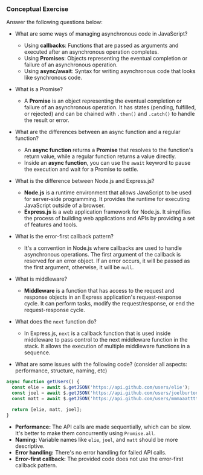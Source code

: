 ### Conceptual Exercise

Answer the following questions below:

- What are some ways of managing asynchronous code in JavaScript?
  - Using **callbacks**: Functions that are passed as arguments and executed after an asynchronous operation completes.
  - Using **Promises**: Objects representing the eventual completion or failure of an asynchronous operation.
  - Using **async/await**: Syntax for writing asynchronous code that looks like synchronous code.
- What is a Promise?
  - A **Promise** is an object representing the eventual completion or failure of an asynchronous operation. It has states (pending, fulfilled, or rejected) and can be chained with `.then()` and `.catch()` to handle the result or error.

- What are the differences between an async function and a regular function?
  - An **async function** returns a **Promise** that resolves to the function's return value, while a regular function returns a value directly.
   - Inside an **async function**, you can use the `await` keyword to pause the execution and wait for a Promise to settle.
- What is the difference between Node.js and Express.js?
  - **Node.js** is a runtime environment that allows JavaScript to be used for server-side programming. It provides the runtime for executing JavaScript outside of a browser.
   - **Express.js** is a web application framework for Node.js. It simplifies the process of building web applications and APIs by providing a set of features and tools.
- What is the error-first callback pattern?
  - It's a convention in Node.js where callbacks are used to handle asynchronous operations. The first argument of the callback is reserved for an error object. If an error occurs, it will be passed as the first argument, otherwise, it will be `null`.
- What is middleware?
  - **Middleware** is a function that has access to the request and response objects in an Express application's request-response cycle. It can perform tasks, modify the request/response, or end the request-response cycle.
- What does the `next` function do?
  - In Express.js, `next` is a callback function that is used inside middleware to pass control to the next middleware function in the stack. It allows the execution of multiple middleware functions in a sequence.
- What are some issues with the following code? (consider all aspects: performance, structure, naming, etc)

```js
async function getUsers() {
  const elie = await $.getJSON('https://api.github.com/users/elie');
  const joel = await $.getJSON('https://api.github.com/users/joelburton');
  const matt = await $.getJSON('https://api.github.com/users/mmmaaatttttt');

  return [elie, matt, joel];
}
```
  - **Performance:** The API calls are made sequentially, which can be slow. It's better to make them concurrently using `Promise.all`.
  - **Naming:** Variable names like `elie`, `joel`, and `matt` should be more descriptive.
  - **Error handling:** There's no error handling for failed API calls.
  - **Error-first callback:** The provided code does not use the error-first callback pattern.


